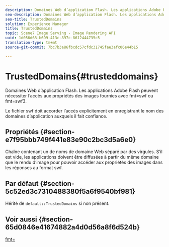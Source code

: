 ```yaml
---
description: Domaines Web d’application Flash. Les applications Adobe Flash peuvent nécessiter l’accès aux propriétés des images fournies avec fmt=swf ou fmt=swf3.
seo-description: Domaines Web d’application Flash. Les applications Adobe Flash peuvent nécessiter l’accès aux propriétés des images fournies avec fmt=swf ou fmt=swf3.
seo-title: TrustedDomains
solution: Experience Manager
title: TrustedDomains
topic: Scene7 Image Serving - Image Rendering API
uuid: 1d056d68-b699-413c-897c-8612444735c5
translation-type: tm+mt
source-git-commit: 7bc7b3a86fbcdc57cfdc31745fae3afc06e44b15

---
```



# TrustedDomains{#trusteddomains}

Domaines Web d’application Flash. Les applications Adobe Flash peuvent nécessiter l’accès aux propriétés des images fournies avec fmt=swf ou fmt=swf3.

Le fichier swf doit accorder l’accès explicitement en enregistrant le nom des domaines d’application auxquels il fait confiance.

## Propriétés {#section-e7f95bbb749f441e83e90c2bc3d5a6e0}

Chaîne contenant un de noms de domaine Web séparé par des virgules. S’il est vide, les applications doivent être diffusées à partir du même domaine que le rendu d’image pour pouvoir accéder aux propriétés des images dans les réponses au format swf.

## Par défaut {#section-5c52ed3c7310488380f5a6f9540bf981}

Hérité de `default::TrustedDomains` si non présent.

## Voir aussi {#section-65d0846e41674882a4d0d56a8f6d524b}

[fmt=](../../../../../is-api/http-ref/image-serving-api-ref/c-http-protocol-reference/c-command-reference/r-is-http-fmt.md#reference-cdf10043423b45ba9fe15157fb3ae37a)
